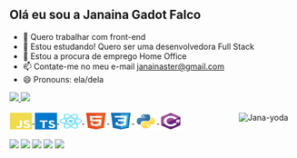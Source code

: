## Olá eu sou a Janaina Gadot Falco


- 🔭 Quero trabalhar com front-end
- 🌱 Estou estudando! Quero ser uma desenvolvedora Full Stack
- 🤔 Estou a procura de  emprego Home Office
- 📫 Contate-me no meu e-mail janainaster@gmail.com
- 😄 Pronouns: ela/dela
 <div>
  <a href="https://github.com/janainaffalco">
  <img height="180em" src="https://github-readme-stats.vercel.app/api?username=janainaffalco&show_icons=true&theme=dracula&include_all_commits=true&count_private=true"/>
  <img height="180em" src="https://github-readme-stats.vercel.app/api/top-langs/?username=janainaffalco&layout=compact&langs_count=7&theme=dracula"/>
</div>
<div style="display: inline_block"><br>
  <img align="center" alt="Jana-Js" height="30" width="40" src="https://raw.githubusercontent.com/devicons/devicon/master/icons/javascript/javascript-plain.svg">
  <img align="center" alt="Jana-Ts" height="30" width="40" src="https://raw.githubusercontent.com/devicons/devicon/master/icons/typescript/typescript-plain.svg">
  <img align="center" alt="Jana-React" height="30" width="40" src="https://raw.githubusercontent.com/devicons/devicon/master/icons/react/react-original.svg">
  <img align="center" alt="Jana-HTML" height="30" width="40" src="https://raw.githubusercontent.com/devicons/devicon/master/icons/html5/html5-original.svg">
  <img align="center" alt="Jana-CSS" height="30" width="40" src="https://raw.githubusercontent.com/devicons/devicon/master/icons/css3/css3-original.svg">
  <img align="center" alt="Jana-Python" height="30" width="40" src="https://raw.githubusercontent.com/devicons/devicon/master/icons/python/python-original.svg">
  <img align="center" alt="Jana-Csharp" height="30" width="40" src="https://raw.githubusercontent.com/devicons/devicon/master/icons/csharp/csharp-original.svg">
  <img align="right" alt="Jana-yoda" height = "110" width = "100" src="https://media.giphy.com/media/PezNpz8oW5L1sAFsvk/giphy.gif">
</div>
  
 <br>
<div> 
  <a href="https://www.youtube.com/channel/UC0Dg_RnaZYsRlo1XF2Qv-Cw" target="_blank"><img src="https://img.shields.io/badge/YouTube-FF0000?style=for-the-badge&logo=youtube&logoColor=white" target="_blank"></a>
  <a href="https://instagram.com/janainafalco" target="_blank"><img src="https://img.shields.io/badge/-Instagram-%23E4405F?style=for-the-badge&logo=instagram&logoColor=white" target="_blank"></a>
  <a href = "mailto:janainaster@gmail.com"><img src="https://img.shields.io/badge/-Gmail-%23333?style=for-the-badge&logo=gmail&logoColor=white" target="_blank"></a>
  <a href="https://www.linkedin.com/in/janaina-falco-3a76382a" target="_blank"><img src="https://img.shields.io/badge/-LinkedIn-%230077B5?style=for-the-badge&logo=linkedin&logoColor=white" target="_blank"></a>   
 <a href="https://www.linkedin.com/in/janaina-falco-3a76382a" target="_blank"><img src="https://img.shields.io/badge/WhatsApp-25D366?style=for-the-badge&logo=whatsapp&logoColor=white" target="_blank"></a> 
 
 
 
</div>
